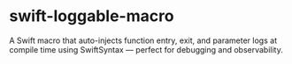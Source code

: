 # swift-loggable-macro
A Swift macro that auto-injects function entry, exit, and parameter logs at compile time using SwiftSyntax — perfect for debugging and observability.
